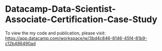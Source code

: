 # Datacamp-Data-Scientist-Associate-Certification-Case-Study

To view the my code and publication, please visit: https://app.datacamp.com/workspace/w/3bd4c846-8146-45f4-81b9-c12b486490ad 
